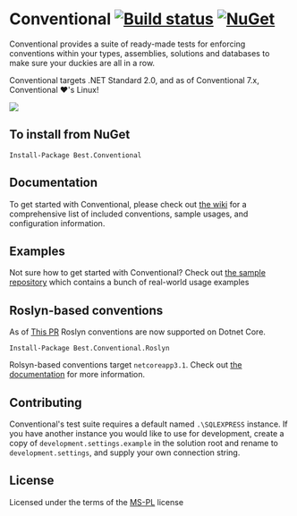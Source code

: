 Conventional [![Build status](https://ci.appveyor.com/api/projects/status/b34y026n60v9oe16?svg=true)](https://ci.appveyor.com/project/andrewabest/conventional)
[![NuGet](https://img.shields.io/nuget/v/Best.Conventional.svg)](https://www.nuget.org/packages/Best.Conventional/)
============

Conventional provides a suite of ready-made tests for enforcing conventions within your types, assemblies, solutions and databases to make sure your duckies are all in a row.

Conventional targets .NET Standard 2.0, and as of Conventional 7.x, Conventional ❤'s Linux!

![](https://raw.github.com/andrewabest/Conventional/master/duck.png)

## To install from NuGet

    Install-Package Best.Conventional

## Documentation

To get started with Conventional, please check out [the wiki](https://github.com/andrewabest/Conventional/wiki) for a comprehensive list of included conventions, sample usages, and configuration information.

## Examples

Not sure how to get started with Conventional? Check out [the sample repository](https://github.com/andrewabest/Conventional.Samples) which contains a bunch of real-world usage examples

## Roslyn-based conventions

As of [This PR](https://github.com/andrewabest/Conventional/pull/73) Roslyn conventions are now supported on Dotnet Core.

    Install-Package Best.Conventional.Roslyn

Rolsyn-based conventions target `netcoreapp3.1`. Check out [the documentation](https://github.com/andrewabest/Conventional/wiki/Roslyn-Conventions) for more information.

## Contributing

Conventional's test suite requires a default named `.\SQLEXPRESS` instance. If you have another instance you would like to use for development, create a copy of `development.settings.example` in the solution root and rename to `development.settings`, and supply your own connection string.

## License

Licensed under the terms of the [MS-PL](https://opensource.org/licenses/MS-PL) license
